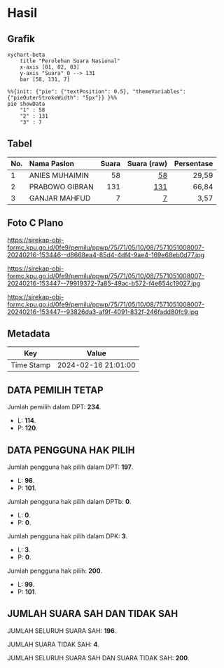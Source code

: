 # Hasil

## Grafik

```mermaid
xychart-beta
    title "Perolehan Suara Nasional"
    x-axis [01, 02, 03]
    y-axis "Suara" 0 --> 131
    bar [58, 131, 7]
```

```mermaid
%%{init: {"pie": {"textPosition": 0.5}, "themeVariables": {"pieOuterStrokeWidth": "5px"}} }%%
pie showData
    "1" : 58
    "2" : 131
    "3" : 7
```

## Tabel

| No. | Nama Paslon    | Suara | Suara (raw) | Persentase |
|:--- |:-------------- | -----:| -----------:| ----------:|
| 1   | ANIES MUHAIMIN | 58    | [58][p-1]   | 29,59      |
| 2   | PRABOWO GIBRAN | 131   | [131][p-2]  | 66,84      |
| 3   | GANJAR MAHFUD  | 7     | [7][p-3]    | 3,57       |


[p-1]: https://github.com/gigit-pemilu/pemilu-2024/blob/main/pilpres/hitung-suara/sub/75-gorontalo/sub/71-kota-gorontalo/sub/05-kota-timur/sub/1008-moodu/sub/007-tps/sub/paslon-1.txt
[p-2]: https://github.com/gigit-pemilu/pemilu-2024/blob/main/pilpres/hitung-suara/sub/75-gorontalo/sub/71-kota-gorontalo/sub/05-kota-timur/sub/1008-moodu/sub/007-tps/sub/paslon-2.txt
[p-3]: https://github.com/gigit-pemilu/pemilu-2024/blob/main/pilpres/hitung-suara/sub/75-gorontalo/sub/71-kota-gorontalo/sub/05-kota-timur/sub/1008-moodu/sub/007-tps/sub/paslon-3.txt

## Foto C Plano

https://sirekap-obj-formc.kpu.go.id/0fe9/pemilu/ppwp/75/71/05/10/08/7571051008007-20240216-153446--d8668ea4-85d4-4df4-9ae4-169e68eb0d77.jpg

https://sirekap-obj-formc.kpu.go.id/0fe9/pemilu/ppwp/75/71/05/10/08/7571051008007-20240216-153447--79919372-7a85-49ac-b572-f4e654c19027.jpg

https://sirekap-obj-formc.kpu.go.id/0fe9/pemilu/ppwp/75/71/05/10/08/7571051008007-20240216-153447--93826da3-af9f-4091-832f-246fadd80fc9.jpg


## Metadata

| Key        | Value               |
| ---------- | ------------------- |
| Time Stamp | 2024-02-16 21:01:00 |


## DATA PEMILIH TETAP

Jumlah pemilih dalam DPT: **234**.
 * L: **114**.
 * P: **120**.

## DATA PENGGUNA HAK PILIH

Jumlah pengguna hak pilih dalam DPT: **197**.
 * L: **96**.
 * P: **101**.

Jumlah pengguna hak pilih dalam DPTb: **0**.
 * L: **0**.
 * P: **0**.

Jumlah pengguna hak pilih dalam DPK: **3**.
 * L: **3**.
 * P: **0**.

Jumlah pengguna hak pilih: **200**.
 * L: **99**.
 * P: **101**.

## JUMLAH SUARA SAH DAN TIDAK SAH

JUMLAH SELURUH SUARA SAH: **196**.

JUMLAH SUARA TIDAK SAH: **4**.

JUMLAH SELURUH SUARA SAH DAN SUARA TIDAK SAH: **200**.


